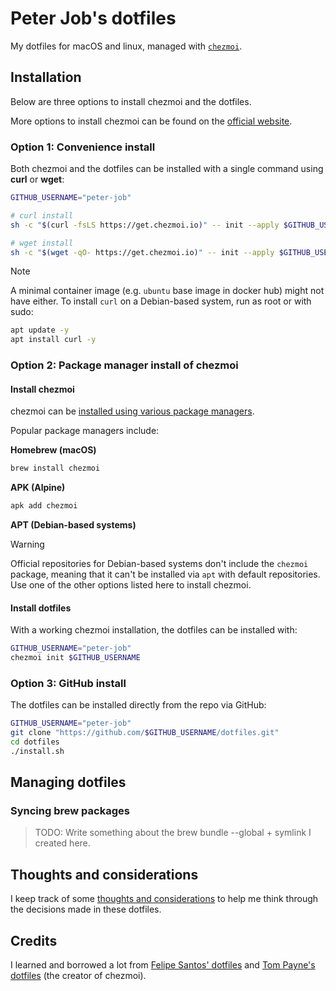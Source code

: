 # Peter Job's dotfiles

My dotfiles for macOS and linux, managed with [`chezmoi`](https://chezmoi.io).

## Installation

Below are three options to install chezmoi and the dotfiles.

More options to install chezmoi can be found on the [official website](https://chezmoi.io/install/).

### Option 1: Convenience install

Both chezmoi and the dotfiles can be installed with a single command using **curl** or **wget**:

```sh
GITHUB_USERNAME="peter-job"

# curl install
sh -c "$(curl -fsLS https://get.chezmoi.io)" -- init --apply $GITHUB_USERNAME

# wget install
sh -c "$(wget -qO- https://get.chezmoi.io)" -- init --apply $GITHUB_USERNAME
```

> [!NOTE]
> A minimal container image (e.g. `ubuntu` base image in docker hub) might not have either.
> To install `curl` on a Debian-based system, run as root or with sudo:
>
> ```sh
> apt update -y
> apt install curl -y
> ```

### Option 2: Package manager install of chezmoi

#### Install chezmoi

chezmoi can be [installed using various package managers](https://www.chezmoi.io/install/#one-line-package-install).

Popular package managers include:

**Homebrew (macOS)**

```sh
brew install chezmoi
```

**APK (Alpine)**

```sh
apk add chezmoi
```

**APT (Debian-based systems)**

> [!WARNING]
> Official repositories for Debian-based systems don't include the `chezmoi` package, meaning that it can't be installed via `apt` with default repositories.
> Use one of the other options listed here to install chezmoi.

#### Install dotfiles

With a working chezmoi installation, the dotfiles can be installed with:

```sh
GITHUB_USERNAME="peter-job"
chezmoi init $GITHUB_USERNAME
```

### Option 3: GitHub install

The dotfiles can be installed directly from the repo via GitHub:

```bash
GITHUB_USERNAME="peter-job"
git clone "https://github.com/$GITHUB_USERNAME/dotfiles.git"
cd dotfiles
./install.sh
```

## Managing dotfiles

### Syncing brew packages

> TODO: Write something about the brew bundle --global + symlink I created here.

## Thoughts and considerations

I keep track of some [thoughts and considerations](docs/thoughts-and-considerations.md) to help me think through the decisions made in these dotfiles.

## Credits

I learned and borrowed a lot from [Felipe Santos' dotfiles](https://github.com/felipecrs/dotfiles) and [Tom Payne's dotfiles](https://github.com/twpayne/dotfiles) (the creator of chezmoi).

<!-- Todo: merge in layouts from avb dotfiles and manage with chezmoi-->
<!--
### MacOS keyboard layout

1. Copy the keyboard layout files to the `Keyboard Layouts` directory in your home directory.

    ```bash
    cp ./macos/keyboard_layouts/* /Library/Keyboard\ Layouts/
    ```

2. Go to `System Settings` > `Keyboard` > `Text Input` > `Input Sources` > `Edit`.
3. Click `+` in the bottom left, scroll to the bottom of the list on the left and select `Others` then select `QWERTY no option` and click `Add`.
4. Either delete your existing layout (probably called `U.S.`) or just switch to the `QWERTY no option` layout using the input-source select in the menu bar.
-->
